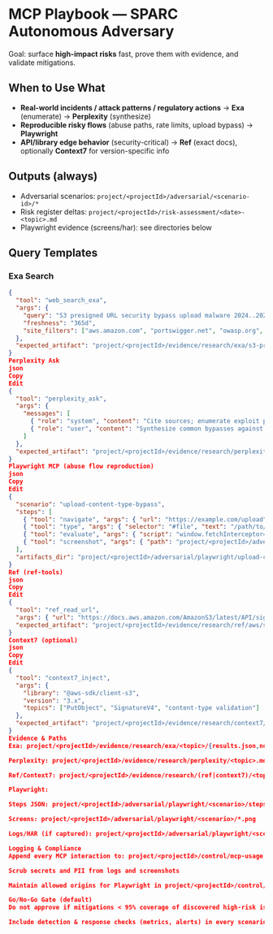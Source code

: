 # MCP Playbook — SPARC Autonomous Adversary

Goal: surface **high-impact risks** fast, prove them with evidence, and validate mitigations.

## When to Use What
- **Real-world incidents / attack patterns / regulatory actions** → **Exa** (enumerate) → **Perplexity** (synthesize)
- **Reproducible risky flows** (abuse paths, rate limits, upload bypass) → **Playwright**
- **API/library edge behavior** (security-critical) → **Ref** (exact docs), optionally **Context7** for version-specific info

## Outputs (always)
- Adversarial scenarios: `project/<projectId>/adversarial/<scenario-id>/*`
- Risk register deltas: `project/<projectId>/risk-assessment/<date>-<topic>.md`
- Playwright evidence (screens/har): see directories below

## Query Templates

### Exa Search
```json
{
  "tool": "web_search_exa",
  "args": {
    "query": "S3 presigned URL security bypass upload malware 2024..2025",
    "freshness": "365d",
    "site_filters": ["aws.amazon.com", "portswigger.net", "owasp.org", "hackerone.com"]
  },
  "expected_artifact": "project/<projectId>/evidence/research/exa/s3-presigned-bypass/results.json"
}
Perplexity Ask
json
Copy
Edit
{
  "tool": "perplexity_ask",
  "args": {
    "messages": [
      { "role": "system", "content": "Cite sources; enumerate exploit preconditions and mitigations." },
      { "role": "user", "content": "Synthesize common bypasses against presigned S3 uploads (≤365d). Prioritize these sources: <urls from Exa>." }
    ]
  },
  "expected_artifact": "project/<projectId>/evidence/research/perplexity/s3-presigned-bypass.md"
}
Playwright MCP (abuse flow reproduction)
json
Copy
Edit
{
  "scenario": "upload-content-type-bypass",
  "steps": [
    { "tool": "navigate", "args": { "url": "https://example.com/upload" } },
    { "tool": "type", "args": { "selector": "#file", "text": "/path/to/eicar.txt" } },
    { "tool": "evaluate", "args": { "script": "window.fetchInterceptor=1" } },
    { "tool": "screenshot", "args": { "path": "project/<projectId>/adversarial/playwright/upload-content-type-bypass/01.png" } }
  ],
  "artifacts_dir": "project/<projectId>/adversarial/playwright/upload-content-type-bypass/"
}
Ref (ref-tools)
json
Copy
Edit
{
  "tool": "ref_read_url",
  "args": { "url": "https://docs.aws.amazon.com/AmazonS3/latest/API/sigv4-streaming.html" },
  "expected_artifact": "project/<projectId>/evidence/research/ref/aws/s3-sigv4-streaming.md"
}
Context7 (optional)
json
Copy
Edit
{
  "tool": "context7_inject",
  "args": {
    "library": "@aws-sdk/client-s3",
    "version": "3.x",
    "topics": ["PutObject", "SignatureV4", "content-type validation"]
  },
  "expected_artifact": "project/<projectId>/evidence/research/context7/@aws-sdk/client-s3@3.x.md"
}
Evidence & Paths
Exa: project/<projectId>/evidence/research/exa/<topic>/{results.json,notes.md}

Perplexity: project/<projectId>/evidence/research/perplexity/<topic>.md

Ref/Context7: project/<projectId>/evidence/research/(ref|context7)/<topic>.md

Playwright:

Steps JSON: project/<projectId>/adversarial/playwright/<scenario>/steps.json

Screens: project/<projectId>/adversarial/playwright/<scenario>/*.png

Logs/HAR (if captured): project/<projectId>/adversarial/playwright/<scenario>/*.har

Logging & Compliance
Append every MCP interaction to: project/<projectId>/control/mcp-usage.log.jsonl

Scrub secrets and PII from logs and screenshots

Maintain allowed origins for Playwright in project/<projectId>/control/playwright-origins.json

Go/No-Go Gate (default)
Do not approve if mitigations < 95% coverage of discovered high-risk issues.

Include detection & response checks (metrics, alerts) in every scenario write-up.